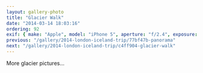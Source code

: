 ```yaml
---
layout: gallery-photo
title: "Glacier Walk"
date: "2014-03-14 18:03:16"
ordering: 92
exif: { make: "Apple", model: "iPhone 5", aperture: "f/2.4", exposure: "1/241" }
previous: "/gallery/2014-london-iceland-trip/77bf47b-panorama"
next: "/gallery/2014-london-iceland-trip/c4ff904-glacier-walk"
---
```


More glacier pictures…
